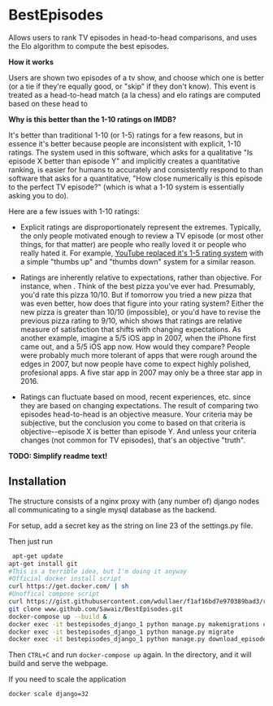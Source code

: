 # BestEpisodes
Allows users to rank TV episodes in head-to-head comparisons, and uses the Elo algorithm to compute the best episodes. 

**How it works**

Users are shown two episodes of a tv show, and choose which one is better (or a tie if they're equally good, or "skip" if they don't know). This event is treated as a head-to-head match (a la chess) and elo ratings are computed based on these head to 

**Why is this better than the 1-10 ratings on IMDB?**

It's better than traditional 1-10 (or 1-5) ratings for a few reasons, but in essence it's better because people are inconsistent with explicit, 1-10 ratings. The system used in this software, which asks for a qualitative "Is episode X better than episode Y" and implicitly creates a quantitative ranking, is easier for humans to accurately and consistently respond to than software that asks for a quantitative, "How close numerically is this episode to the perfect TV episode?" (which is what a 1-10 system is essentially asking you to do). 

Here are a few issues with 1-10 ratings:

* Explicit ratings are disproportionately represent the extremes. Typically, the only people motivated enough to review a TV episode (or most other things, for that matter) are people who really loved it or people who really hated it. For example, [YouTube replaced it's 1-5 rating system](https://youtube.googleblog.com/2009/09/five-stars-dominate-ratings.html) with a simple "thumbs up" and "thumbs down" system for a similar reason.

* Ratings are inherently relative to expectations, rather than objective. For instance, when . Think of the best pizza you've ever had. Presumably, you'd rate this pizza 10/10. But if tomorrow you tried a new pizza that was even better, how does that figure into your rating system? Either the new pizza is greater than 10/10 (impossible), or you'd have to revise the previous pizza rating to 9/10, which shows that ratings are relative measure of satisfaction that shifts with changing expectations. As another example, imagine a 5/5 iOS app in 2007, when the iPhone first came out, and a 5/5 iOS app now. How would they compare? People were probably much more tolerant of apps that were rough around the edges in 2007, but now people have come to expect highly polished, profesional apps. A five star app in 2007 may only be a three star app in 2016. 

* Ratings can fluctuate based on mood, recent experiences, etc. since they are based on changing expectations. The result of comparing two episodes head-to-head is an objective measure. Your criteria may be subjective, but the conclusion you come to based on that criteria is objective--episode X is better than episode Y. And unless your criteria changes (not common for TV episodes), that's an objective "truth".  

**TODO: Simplify readme text!**

## Installation
The structure consists of a nginx proxy with (any number of) django nodes all communicating to a single mysql database as the backend.

For setup, add a secret key as the string on line 23 of the settings.py file.

Then just run 
```bash
 apt-get update
apt-get install git
#This is a terrible idea, but I'm doing it anyway
#Official docker install script
curl https://get.docker.com/ | sh
#Unoffical compose script
curl https://gist.githubusercontent.com/wdullaer/f1af16bd7e970389bad3/raw/40040ee14c0ce545b11f7aee44fb28074d1fc588/install.sh | sh
git clone www.github.com/Sawaiz/BestEpisodes.git
docker-compose up --build &
docker exec -it bestepisodes_django_1 python manage.py makemigrations core
docker exec -it bestepisodes_django_1 python manage.py migrate
docker exec -it bestepisodes_django_1 python manage.py download_episodes tt3230780
```
Then ```CTRL+C``` and run ```docker-compose up``` again.
In the directory, and it will build and serve the webpage.

If you need to scale the application
```bash
docker scale django=32
```